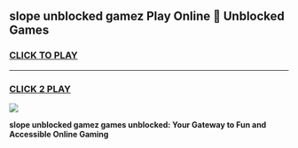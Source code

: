 
## slope unblocked gamez Play Online 👋 Unblocked Games
<h3>
<a href="https://premium.freeplayer.one?title=slope_unblocked_gamez&ref=19F">CLICK TO PLAY</a></h3>
<hr>

<h3>
<a href="https://premium.freeplayer.one?title=slope_unblocked_gamez&ref=19F">CLICK 2 PLAY</a>
  
</h3>

<a href="https://premium.freeplayer.one?title=slope_unblocked_gamez&ref=19F"><img src="https://clearcache.store/games.png"></a>


**slope unblocked gamez games unblocked: Your Gateway to Fun and Accessible Online Gaming**
